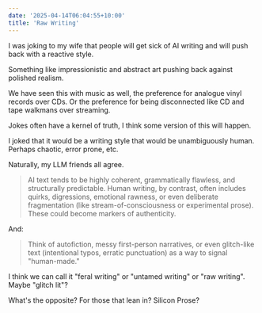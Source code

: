 ```yaml
---
date: '2025-04-14T06:04:55+10:00'
title: 'Raw Writing'
---
```


I was joking to my wife that people will get sick of AI writing and will push back with a reactive style.

Something like impressionistic and abstract art pushing back against polished realism.

We have seen this with music as well, the preference for analogue vinyl records over CDs. Or the preference for being disconnected like CD and tape walkmans over streaming.

Jokes often have a kernel of truth, I think some version of this will happen.

I joked that it would be a writing style that would be unambiguously human. Perhaps chaotic, error prone, etc.

Naturally, my LLM friends all agree.

> AI text tends to be highly coherent, grammatically flawless, and structurally predictable. Human writing, by contrast, often includes quirks, digressions, emotional rawness, or even deliberate fragmentation (like stream-of-consciousness or experimental prose). These could become markers of authenticity.

And:

> Think of autofiction, messy first-person narratives, or even glitch-like text (intentional typos, erratic punctuation) as a way to signal "human-made."

I think we can call it "feral writing" or "untamed writing" or "raw writing". Maybe "glitch lit"?

What's the opposite? For those that lean in? Silicon Prose?